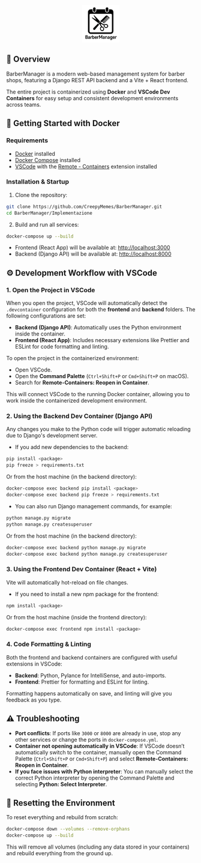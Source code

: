 <div align="center"><img src="./frontend/public/logo.png" height="100px" alt="BarberManager Logo"/></div>

## 🚀 Overview

BarberManager is a modern web-based management system for barber shops, featuring a Django REST API backend and a Vite + React frontend.

The entire project is containerized using **Docker** and **VSCode Dev Containers** for easy setup and consistent development environments across teams.

## 🐳 Getting Started with Docker

### Requirements

- [Docker](https://www.docker.com/) installed
- [Docker Compose](https://docs.docker.com/compose/) installed
- [VSCode](https://code.visualstudio.com/) with the [Remote - Containers](https://marketplace.visualstudio.com/items?itemName=ms-vscode-remote.remote-containers) extension installed

### Installation & Startup

1. Clone the repository:

```bash
git clone https://github.com/CreepyMemes/BarberManager.git
cd BarberManager/Implementazione
```

2. Build and run all services:

```bash
docker-compose up --build
```

- Frontend (React App) will be available at: [http://localhost:3000](http://localhost:3000)
- Backend (Django API) will be available at: [http://localhost:8000](http://localhost:8000)

## ⚙️ Development Workflow with VSCode

### 1. Open the Project in VSCode

When you open the project, VSCode will automatically detect the `.devcontainer` configuration for both the **frontend** and **backend** folders. The following configurations are set:

- **Backend (Django API)**: Automatically uses the Python environment inside the container.
- **Frontend (React App)**: Includes necessary extensions like Prettier and ESLint for code formatting and linting.

To open the project in the containerized environment:

- Open VSCode.
- Open the **Command Palette** (`Ctrl+Shift+P` or `Cmd+Shift+P` on macOS).
- Search for **Remote-Containers: Reopen in Container**.

This will connect VSCode to the running Docker container, allowing you to work inside the containerized development environment.

### 2. Using the Backend Dev Container (Django API)

Any changes you make to the Python code will trigger automatic reloading due to Django's development server.

- If you add new dependencies to the backend:

```bash
pip install <package>
pip freeze > requirements.txt
```

Or from the host machine (in the backend directory):

```bash
docker-compose exec backend pip install <package>
docker-compose exec backend pip freeze > requirements.txt
```

- You can also run Django management commands, for example:

```bash
python manage.py migrate
python manage.py createsuperuser
```

Or from the host machine (in the backend directory):

```bash
docker-compose exec backend python manage.py migrate
docker-compose exec backend python manage.py createsuperuser
```

### 3. Using the Frontend Dev Container (React + Vite)

Vite will automatically hot-reload on file changes.

- If you need to install a new npm package for the frontend:

```bash
npm install <package>
```

Or from the host machine (inside the frontend directory):

```bash
docker-compose exec frontend npm install <package>
```

### 4. Code Formatting & Linting

Both the frontend and backend containers are configured with useful extensions in VSCode:

- **Backend**: Python, Pylance for IntelliSense, and auto-imports.
- **Frontend**: Prettier for formatting and ESLint for linting.

Formatting happens automatically on save, and linting will give you feedback as you type.

## ⚠️ Troubleshooting

- **Port conflicts**: If ports like `3000` or `8000` are already in use, stop any other services or change the ports in `docker-compose.yml`.
- **Container not opening automatically in VSCode**: If VSCode doesn’t automatically switch to the container, manually open the Command Palette (`Ctrl+Shift+P` or `Cmd+Shift+P`) and select **Remote-Containers: Reopen in Container**.
- **If you face issues with Python interpreter**: You can manually select the correct Python interpreter by opening the Command Palette and selecting **Python: Select Interpreter**.

## 🔄 Resetting the Environment

To reset everything and rebuild from scratch:

```bash
docker-compose down --volumes --remove-orphans
docker-compose up --build
```

This will remove all volumes (including any data stored in your containers) and rebuild everything from the ground up.
